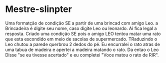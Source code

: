 # Mestre-slinpter
Uma formatção de condição SE a partir de uma brincad  com amigo Leo.
a Brincadeira é digite seu nome, caso digite Leo ou leonardo.
Ai fica legal a resposta.
Criado uma condição SE pois o amigo LEO tentou matar uma rato que esta escondido em meio de sacolas de supermercado.
TRaduzindo o Leo chutou a parede querbrou 2 dedos do pé.
Eu encurralei o rato atras de uma tabua de madeira e apertei a madeira matando o rato.
Da entao o Leo Disse "se eu tivesse acertado" e eu completei "Voce matou o rato de RIR".

